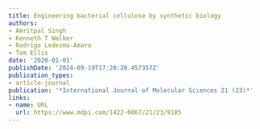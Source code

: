 ```yaml
---
title: Engineering bacterial cellulose by synthetic biology
authors:
- Amritpal Singh
- Kenneth T Walker
- Rodrigo Ledesma-Amaro
- Tom Ellis
date: '2020-01-01'
publishDate: '2024-09-19T17:20:20.457357Z'
publication_types:
- article-journal
publication: '*International Journal of Molecular Sciences 21 (23)*'
links:
- name: URL
  url: https://www.mdpi.com/1422-0067/21/23/9185
---
```

